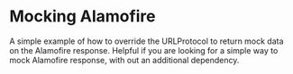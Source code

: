 # Mocking Alamofire 

A simple example of how to override the URLProtocol to return mock data on the Alamofire response. Helpful if you are looking for a simple way to mock Alamofire response, with out an additional dependency.
